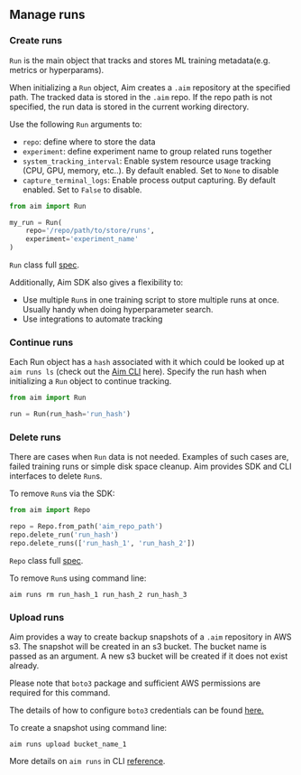 ## Manage runs

### Create runs

`Run` is the main object that tracks and stores ML training metadata(e.g. metrics or hyperparams).

When initializing a `Run` object, Aim creates a `.aim` repository at the specified path.
The tracked data is stored in the `.aim` repo.
If the repo path is not specified, the run data is stored in the current working directory.

Use the following `Run` arguments to:
 - `repo`: define where to store the data
 - `experiment`: define experiment name to group related runs together
 - `system_tracking_interval`: Enable system resource usage tracking (CPU, GPU, memory, etc..). By default enabled. Set to `None` to disable
 - `capture_terminal_logs`: Enable process output capturing. By default enabled. Set to `False` to disable.

```python
from aim import Run

my_run = Run(
    repo='/repo/path/to/store/runs',
    experiment='experiment_name'
)
```
`Run` class full [spec](../refs/sdk.html#aim.sdk.run.Run).

Additionally, Aim SDK also gives a flexibility to:
- Use multiple `Run`s in one training script to store multiple runs at once. Usually handy when doing hyperparameter search.
- Use integrations to automate tracking

### Continue runs

Each Run object has a `hash` associated with it which could be looked up at `aim runs ls` (check out the [Aim CLI](../refs/cli.html#runs) here).
Specify the run hash when initializing a `Run` object to continue tracking.

```python
from aim import Run

run = Run(run_hash='run_hash')
```

### Delete runs

There are cases when `Run` data is not needed. Examples of such cases are, 
failed training runs or simple disk space cleanup. Aim provides SDK and CLI interfaces
to delete `Run`s.

To remove `Run`s via the SDK:

```python
from aim import Repo

repo = Repo.from_path('aim_repo_path')
repo.delete_run('run_hash')
repo.delete_runs(['run_hash_1', 'run_hash_2'])
```

`Repo` class full [spec](../refs/sdk.html#aim.sdk.repo.Repo).


To remove `Run`s using command line:
```shell
aim runs rm run_hash_1 run_hash_2 run_hash_3
```

### Upload runs

Aim provides a way to create backup snapshots of a `.aim` repository in AWS s3.
The snapshot will be created in an s3 bucket. The bucket name is passed as an argument.
A new s3 bucket will be created if it does not exist already. 

Please note that `boto3` package and sufficient AWS permissions are required for this command.

The details of how to configure `boto3` credentials can be found [here.](https://boto3.amazonaws.com/v1/documentation/api/latest/guide/credentials.html#environment-variables)

To create a snapshot using command line:
```shell
aim runs upload bucket_name_1
```

More details on `aim runs` in CLI [reference](../refs/cli.html#runs).
